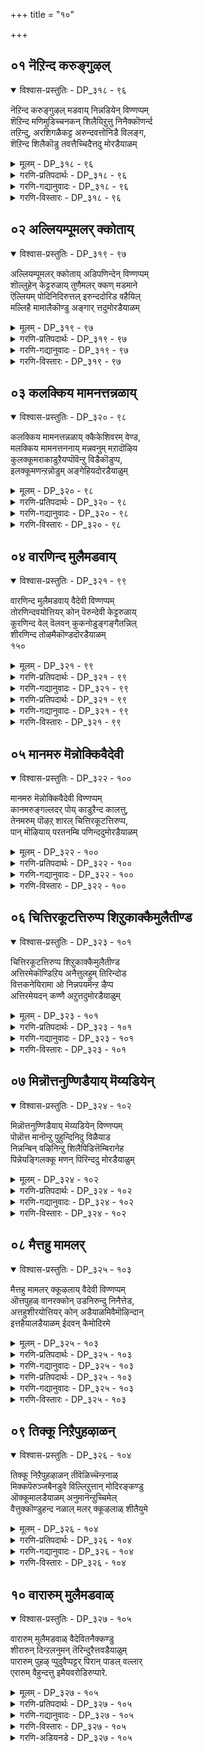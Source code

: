 +++
title = "१०"

+++

## ०१  नॆऱिन्द करुङ्गुऴल्

<details open><summary>विश्वास-प्रस्तुतिः - DP_३१८ - ९६</summary>

नॆऱिन्द करुङ्गुऴल् मडवाय् निन्नडियेन् विण्णप्पम्  
शॆऱिन्द मणिमुडिच्चनकन् शिलैयिऱुत्तु निनैक्कॊणर्न्द  
तऱिन्दु, अरशिगळैकट्ट अरुन्दवत्तोनिडै विलङ्ग,  
शॆऱिन्द शिलैकॊडु तवत्तैच्चिदैत्तदु मोरडैयाळम्
</details>

<details><summary>मूलम् - DP_३१८ - ९६</summary>

नॆऱिन्द करुङ्गुऴल् मडवाय् निन्नडियेन् विण्णप्पम्  
शॆऱिन्द मणिमुडिच्चनकन् शिलैयिऱुत्तु निनैक्कॊणर्न्द  
तऱिन्दु, अरशिगळैकट्ट अरुन्दवत्तोनिडै विलङ्ग,  
शॆऱिन्द शिलैकॊडु तवत्तैच्चिदैत्तदु मोरडैयाळम्
</details>

<details><summary>गरणि-प्रतिपदार्थः - DP_३१८ - ९६</summary>

नॆऱिन्द=सुरुळिगळिन्द कूडिद, करु=कप्पगिरुव, कुऴल्=तलॆगूदलुळ्ळ, मडवाय्=तायिये, निन्=निन्न, अडियेन्=पादसेवकनाद नन्न, विण्णप्पम्=बिन्नहवन्नु केळि\(कृपॆमाडि\). शॆऱिन्द=ऒत्तागि जोडिसिद, मणि=रत्नगळिन्द कूडिद, मुडि=किरीटवन्नु धरिसिद, चनकन्=जनक महाराजन, शिलै=धनुस्सन्नु, इऱुत्तु=मुरिदु, निनै=निन्नन्नु, तॊण्दर्न्दु=मदुवॆ माडिकॊण्डुदन्नु, अऱिन्दु=तिळिदुकॊण्डवनागि, अरशुगळै=राजरन्नु, कट्ट=नाशमाडलु, अरुम्=प्रबलवाद, तवत्तोन्=तपवन्नाचरिसिदवनु, इडै=नडुदारियल्लि, विलङ्ग=तडॆयलु, शॆऱिन्द=बग्गिसलागद, शिलै=आ धनुस्सन्नु, कॊडु=अवनिन्द तॆगॆदुकॊण्डु, तवत्तै=अवन तपस्सन्नॆल्ला, शिदैत्तदुम्=नाशपडिसिद्दु, ओर्=ऒन्दु, अडैयाळम्=गुरुत्.
</details>

<details><summary>गरणि-गद्यानुवादः - DP_३१८ - ९६</summary>

सुरुळिगळिन्द कूडि कप्पगिरुव तलॆगूदलिन तायिये, निन्न पादसेवकनाद नन्न बिन्नहवन्नु केळि\(कृपॆमाडि\), ऒत्तागि जोडिसिरुव रत्नगळिन्द कूडिद किरीटवन्नु धरिसिद जनकमहाराजन धनुस्सन्नु मुरिदु निन्नन्नु तन्दुकॊण्डद्दन्नु तिळिदवनागि, अरसरुगळन्नु नाशमाडलु प्रबल तपस्सन्नाचरिसिदवनाद परशुरामनु नडुदारियल्लि तडॆयलु, बग्गिसलागद आ धनुस्सन्नु अवनिन्द तॆगॆदुकॊण्डु, अवन तपस्सन्नॆल्ला नाशपडिसिद्दु ऒन्दु गुरुतु.\(१\)
</details>

<details><summary>गरणि-विस्तारः - DP_३१८ - ९६</summary>

१४६

तन्न राजनाद सुग्रीवन आणतियन्तॆ सीतॆयन्नु हुडुकिकॊण्डु हॊरट आञ्जनेयनु, दक्षिणसमुद्रलङ्घन माडि, लङ्कापट्टणवन्नु सेरिदनु. अल्लि सितादेवियन्नु अशोकवनदल्लि कण्डुकॊण्डनु. तानु रामदूटने ऎन्दु तिळीयपडिसुवुदु हेगॆ? सीतादेविगादरो ऎल्लरल्लियू अनुमान. ऎल्लरू आकॆयपालिगॆ मायाविगळे. यारन्नू नम्बबारद्य्. नम्बि मोसहोगबारदु. आकॆय ई मनोभाववन्नरित आञ्जनेयनु, तानु मायावियल्ल, रामदूतने ऎन्दु खचितपडिसुवुदक्कागि, सीतादेविगॆ गुरुतिगागि विवरिसुत्तानॆ. अवुगळल्लि मॊदलनॆयदागि, परशुरामन पराजयद वॄत्तान्त ई पाशुरद विषय.

मिथिलानगरदल्लि जनकमहाराजनु तन्न बळि इद्द शिवधनुस्सन्नुमुन्दिट्टु, अदन्नु हॆदॆयेरिसिद पराक्रमिगॆ अवन वीर्यशुल्कवागि तन्न मगळाद सीतॆयन्नु कॊट्टू पाणिग्रहणमाडुवॆनॆन्दु सारिद्दनु. विश्वामित्र ऋषिगळिगॆ इदु तिळिदित्तु. रामलक्ष्मणरिगॆ धनुर्विद्यॆयन्नु कलिसिद बळिक अवरन्नु महर्षिगळु मिथिलानगरक्कॆ करॆदॊय्दरु. रामनिगॆ शिवधनुस्सिन मेलॆ कण्णुबित्तु. “अदन्नु ऎत्तिनोडबहुदे?”ऎन्दु कुतूहलदिन्द केळिदनु. जनक महाराजन ऒप्पिगॆ पडॆदु, अदन्नु बहळ सरागवागि ऎत्तिहिडिदु, हॆदॆयेरिसलु यत्निसिदाग अदु मुरिदुहोयितु. जनक महाराजनिगॆ परमानन्दवायितु. कूडले अदक्कॆ फणवागिद्द सीतॆयन्नु कॊट्टु जनकनु रामनिगॆ कन्यादान माडिदनु. अनन्तर, परिवार सहितनागि दशरथमहाराजनु अयोध्यॆगॆ हिन्तिरुगि हॊरटनु.

श्रीरामनु शिवधनुस्सन्नु मुरिद विषय परशुरामनिगॆ तिळियितु. अवनादरो क्षत्रियर हुट्टडगिसलु फणतॊट्टिद्दवनु. \(अदक्कागि उग्रतपस्सन्नु माडिद्द\) अवनु श्रीरामादिगळन्नु दारियल्लि अड्डहाकिदनु. “शिवधनुस्सन्नुमुरिदॆनॆन्दु हॆम्मॆपडबेड. नन्नल्लिरुव ई धनुस्सिन बलुमॆयेनॆन्दु कण्डुकॊण्डु मुन्दॆ नडॆ” ऎन्दु सवालु हाकिदनु. \(श्रीरामनु परशुरामन कैयिन्द अवन धनुस्सन्नु सुलभवागि तॆगॆदुकॊण्डनु\). अदन्नॆत्ति, बग्गिसि, हॆदॆय्एरिसि, अम्बु तॊडिसि परशुरामनन्नु केळिदनु- “ई अम्बिगॆ लक्ष्य यावुदु हेळु. नानु तॊट्ट बाण ऎन्दिगू व्यर्थवाग कूडदु.” गत्यन्तरविल्लदॆ परशुरामनु तानु गळिसिद्द तपःफलवन्नॆल्ला अदक्कॆ लक्ष्यवागि ऒड्डिदनु. राम बाण अदन्नॆल्ला सुट्टुहाकितु. हीगॆ नडॆयितु परशुरामन गर्वभङ्ग.

सीतादेविगॆ श्रीरामन सामर्थ्यवन्नु अरितुकॊळ्ळुवन्थ मॊदलनॆय प्रसङ्ग अदु. अदन्नु कण्डाग आकॆगॆ आगिद्द आश्चर्यक्किन्तलू हॆच्चिन आनन्द अदन्नु आञ्जनेयनिन्द केळिदाग आयितु. अवनन्नु नम्बिदळे?

१४७
</details>

## ०२  अल्लियम्पूमलर् क्कोताय्

<details open><summary>विश्वास-प्रस्तुतिः - DP_३१९ - ९७</summary>

अल्लियम्पूमलर् क्कोताय् अडिपणिन्देन् विण्णप्पम्  
शॊल्लुहेन् केट्टरुळाय् तुणैमलर् क्कण् मडमाने  
ऎल्लियम् पोदिनिदिरुत्तल् इरुन्ददोरिड वहैयिल्  
मल्लिहै मामालैकॊण्डु अङ्गार् त्तदुमोरडैयाळम्
</details>

<details><summary>मूलम् - DP_३१९ - ९७</summary>

अल्लियम्पूमलर् क्कोताय् अडिपणिन्देन् विण्णप्पम्  
शॊल्लुहेन् केट्टरुळाय् तुणैमलर् क्कण् मडमाने  
ऎल्लियम् पोदिनिदिरुत्तल् इरुन्ददोरिड वहैयिल्  
मल्लिहै मामालैकॊण्डु अङ्गार् त्तदुमोरडैयाळम्
</details>

<details><summary>गरणि-प्रतिपदार्थः - DP_३१९ - ९७</summary>

अल्लि=विशालवाद दळगळुळ्ळ, अम्=मनोहरवाद, पू=हूगळिन्द, मलर्=अलङ्कृतवाद\(मुडियल्पट्ट\), को ताय्=तलॆगूदलुळ्ळवळे, अडि=पादगळिगॆ, पणिन्देन्=तलॆबागिद्देनॆ; विण्णप्पम्=बिन्नह, शॊल्लुहेन्=हेळुत्तेनॆ, तुणै=जॊतॆयागिरुव, मलर्=कमलदन्तॆ\(अगलवाद\), कण्=कण्णुगळुळ्ळ, मडम्=कोमलवाद, माने=जिङ्कॆये, केट्टु=\(नन्न बिन्नहवन्नु\) केळि, अरुळाय्=कृपॆतोरु, ऎल्लि=रात्रिय, अम्=सॊबगिन, पोदु=समयदल्लि, इनिदु=मधुरवागि, इरुत्तल्=\(कलॆतु\) इरुविकॆयन्नु, इरुन्दु=इरुवाग, ओर्=ऒन्दु, इडम्=स्थळद, वहैयिल्=कोणॆयल्लि, मल्लिहै=मल्लिगॆय, मा=बहळ दॊड्डदाद, मालै=हारवन्नु, कॊण्डु=तॆगॆदुकॊण्डु, अङ्गु=अल्लि, आर् त्तदुम्=कट्टिहाकिद्दू, ओर्=ऒन्दु, अडैयाळम्=गुरुतु.
</details>

<details><summary>गरणि-गद्यानुवादः - DP_३१९ - ९७</summary>

अगलवाद दळगळ अन्दवाद हूगळिन्द मुडिद तलॆगूदलुळ्ळवळे, निन्न पादगळिगॆ तलॆबागिद्देनॆ. जॊतॆयागिरुव अगलवाद कण्णुगळुळ्ळ कोमलवाद जिङ्कॆयन्थवळे, बिन्नह माडिकॊळ्ळुत्तेनॆ; केळि कृपॆतोरु. रात्रिय सॊबगिन समयदल्लि मधुरवागि कलॆतु इरुवाग, ऒन्दु स्थळद कोणॆयल्लि, नीनु मल्लिगॆ हूविन बहळ दॊड्ड हारवन्नु तॆगॆदुकॊण्डु\(श्रीरामनन्नु\) अलि अदरिन्द कट्टिहाकिद्दू ऒन्दु गुरुत्.\(२\)
</details>

<details><summary>गरणि-विस्तारः - DP_३१९ - ९७</summary>

आञ्जनेयनु सीतादेविगॆ श्रुतपडिसिद ऎरडनॆय गुरुतु बहळ गुट्टागि नडॆदद्दु. ऒन्दु रात्रि, एकन्त स्थळदल्लि अवरिब्बरे

१४८

सतिपतिगळु मधुरवागि कलॆतु इरुवाग नडॆदद्दु. अवरिब्बरे अनुभविसि आनन्दिसिदन्थाद्दु. अदन्नु अवरल्लि यारादरॊब्बरु बहिरङ्गपडिसिद हॊरतु अदु गोप्यवादद्दे, जीवन रहस्यवे अदन्नु ईग ऒडॆदु हेळुवुदरिन्द निजवागियू सीतादेविगॆ तन्न मेलॆ नम्बिकॆ बरुवुदॆम्ब भरवसॆ आञ्जनेयनिगॆ. आ रात्रि एकान्तवागि सतिपतिगळु मलगुव कोणॆयल्लि नडॆदद्दु तानॆ एनु? प्रेमभरदिन्द सीतादेवियु तन्न पतियन्नु बहळ दॊड्डदाद मल्लिगॆय हारदिन्द कट्टिहाकिद्दु\! पाप, श्रीरामनिगॆ आ प्रेमबन्धनदिन्द सहिसलारदष्टु यातनॆयागिरबहुदल्लवे?

मदुवॆयाद तरुणदल्लि दम्पतिगळाद सीतारामरु ऎन्थ सुखवाद मधुरवाद, दाम्पत्य जीवन नडसुत्तिद्दरु ऎम्बुदन्नु ई प्रसङ्ग सूचिसुत्तदॆ. दुःखसङ्कट अगलिकॆगळिन्द बळलुत्तिरुव सीतॆगॆ आ हिन्दिन जीवनवन्नुनॆनपिगॆ तरुवुदन्तु निजवागियू आकॆगॆ गुरुतु कॊट्टन्तॆये.
</details>

## ०३  कलक्किय मामनत्तन्नळाय्

<details open><summary>विश्वास-प्रस्तुतिः - DP_३२० - ९८</summary>

कलक्किय मामनत्तन्नळाय् क्कैकेशिवरम् वेण्ड,  
मलक्किय मामनत्तननाय् मन्नवनुम् मऱादॊऴिय  
कुलक्कूमराकाडुऱैयप्पॊवॆन्ऱु विडैकॊडुप्प,  
इलक्कूमणन्ऱन्नोडुम् अङ्गेहियदोरडैयाळुम्
</details>

<details><summary>मूलम् - DP_३२० - ९८</summary>

कलक्किय मामनत्तन्नळाय् क्कैकेशिवरम् वेण्ड,  
मलक्किय मामनत्तननाय् मन्नवनुम् मऱादॊऴिय  
कुलक्कूमराकाडुऱैयप्पॊवॆन्ऱु विडैकॊडुप्प,  
इलक्कूमणन्ऱन्नोडुम् अङ्गेहियदोरडैयाळुम्
</details>

<details><summary>गरणि-प्रतिपदार्थः - DP_३२० - ९८</summary>

कलक्किय=कलकि होद, मामनत्तन्नळ्=बहुकॆट्ट मनस्सिनवळु, आय्=आगि, कैकेशि=कैकेयियु, वरम्=वरगळन्नु, वेण्ड=बेडलु, मलक्किय=दिग्भ्रान्तिय, मामनत्तनन्=महामनस्सिनवनु, आय्=आगि, मन्नवनुम्=चक्रवर्तियु, मऱादु=मारुत्तर हेळलु, ऒऴिय=आगदॆ इरलु, कुलम्=श्रेष्ठ कुलद, कुमरा=कुमारने, काडु=काडिगॆ, उऱैय=दॊड्ड मनदिन्द, पो=होगु, ऎन्ऱु=ऎन्दु, विडै=उत्तर\(आज्ञॆ\), कॊडुप्प=कॊट्टु कळुहिसलु,अङ्गु=अल्लिगॆ \(काडिगॆ\), इलक्कू मणन्=लक्ष्मणनु, तन्नोडु=तम्मॊन्दिगॆ, एहियदु=हॊरटद्दु, ओर्=ऒन्दु, अडैयाळुम्=गुरुतु.
</details>

<details><summary>गरणि-गद्यानुवादः - DP_३२० - ९८</summary>

१४९
</details>

<details><summary>गरणि-विस्तारः - DP_३२० - ९८</summary>

कलकि होद बहुकॆट्ट मनस्सिनवळागि कैकेयियु वरगळन्नुबेडलु, महादिग्भ्रान्तिय मनस्सिनवनागि दशरथ चक्रवर्तियु मारुत्तर हेळलारदॆ इरलु, “श्रेष्ठकुलद कुमारा, दॊड्ड मनस्सिनिन्द काडिगॆ होगु” ऎन्दु आज्ञॆ माडि कळुहिसलु, अल्लिगॆ\(काडिगॆ\)तम्मॊन्दिगॆ लक्ष्मणनु हॊरटद्दु ऒन्दु गुरुतु.\(३\)

मनॆगॆ हिरियमगनाद श्रीरामनिगॆ युवराज पट्टवन्नुकट्टबेकॆन्दु दशरथ चक्रवर्ति योचिसिद. कुलगुरुगळाद वसिष्ठमहर्षिगळल्लि समालोचनॆ नडसिद. हागॆये सरि ऎन्दु निर्धरिसलायितु. शुभदिनवू शुभमुहूर्तवू गॊत्तादवु. पट्टाभिषेकक्कागि ऎल्लवू अणिगॊण्डितु. इन्नेनु बॆळकु हरिदरॆ आ महोत्सव ऎन्नुव समयदल्लि कैकेयिय आप्तसखियाद मन्दरॆयु कैकेयिगॆ गुट्टागि\( मन्त्रालोचनॆयन्नु उसुरि\) अवळ मनस्सन्नु कलकिबिट्टळु, बहुकॆट्ट मनस्सिनवळागि कैकेयि तन्न पतियाद दशरथनल्लि तनगॆ बहुकालदिन्द सल्लबेकाद ऎरडु वरगळन्नु ईग सल्लिसॆन्दु बेडिदळु. बेकाद आ वरगळावुवॆन्दू हेळिदळु- “हदिनाल्कु वर्षगळ काल रामन्नु काडिगॆ कळुहिसुवुदु; मत्तु, तन्न मगनाद भरतनिगॆ युवराज पट्टवन्नुकट्टुवुदु”. इदन्नु केळिद दशरथ भ्रान्तिसम्मूढनाद. दशरथनु महा हॆसरान्त चक्रवर्ति. आदरेनु? आग, मरुमातनाडलु साध्यवागदॆ, ताळलारद सङ्कटवन्नु अनुभविसुत्ता, तॆप्पगॆ बिद्दिद्द. कैकेयि रामनन्नु अल्लिगे बरमाडिकॊण्डळु. तन्न गण्डन ऎदुरिनल्लिये अवनिगॆ आणतियित्तळु.” श्रेष्ठवंशद कुमार, दॊड्ड मनस्सिनिन्द काडिगॆ होगु” ,मरुतायिय मातन्नु तन्दॆय अप्पणॆयॆन्दे भाविसि, अदन्नु शिरसावहिसि, रामनु काडिगॆ होगलु अनुवादनु. सीतॆयू अवनन्नु हिम्बालिसि निन्तळु. आग, सुमित्रॆय मगनाद लक्ष्मणनू अवरॊडनॆ काडिगॆ हॊरडलु सिद्धनाद. इदॆल्ला सीतादेविगॆ तिळिदन्तॆ नडॆद सङ्गति. आद्दरिन्द, उत्तमवाद ऒन्दु गुरुतु.

\[नुडिगॆ कट्टुबीळुवुदु सत्पुरुषर लक्षण-आदरॆ नडॆनुडिगळल्लि एकतॆयिरुवुदु धीरत्वद लक्षण. आद्दरिन्दले श्रीरामचन्द्र आदर्शपुरुष. नडॆयॊन्दु, नुडियॊन्दु, मनवॊन्दु इरुव ई कलिकालदल्लि महत्ववनु, बॄहत्ववन्नु हॊन्दुवदॆन्तु, ऎन्दु सत्पुरुषरु\)
</details>

## ०४  वारणिन्द मुलैमडवाय्

<details open><summary>विश्वास-प्रस्तुतिः - DP_३२१ - ९९</summary>

वारणिन्द मुलैमडवाय् वैदेवी विण्णप्पम्  
तोरणिन्दवयोत्तियर् कोन् पॆरुन्देवी केट्टरुळाय्  
कूरणिन्द वेल् वॆलवन् कुकनोडुङ्गङ्गैतन्निल्  
शीरणिन्द तोऴमैकॊण्डदॊरडैयाळम्  
१५०
</details>

<details><summary>मूलम् - DP_३२१ - ९९</summary>

वारणिन्द मुलैमडवाय् वैदेवी विण्णप्पम्  
तोरणिन्दवयोत्तियर् कोन् पॆरुन्देवी केट्टरुळाय्  
कूरणिन्द वेल् वॆलवन् कुकनोडुङ्गङ्गैतन्निल्  
शीरणिन्द तोऴमैकॊण्डदॊरडैयाळम्  
१५०
</details>

<details><summary>गरणि-प्रतिपदार्थः - DP_३२१ - ९९</summary>

वार्=कुप्पसवन्नु, अणिन्द=पूर्तियागि धरिसिरुव, मुलै=मॊलॆयुळ्ळ, मडवाय्=सरळसुन्दरियाद, वैदेवी=वैदेहि\(तायिये\), ये, विण्णप्पम्=बिन्नह, तेर्=रथगळिन्द, अणिन्द=अलङ्कृतवाद, अयोत्तियिअर्=अयोध्यॆयल्लि इरुववर, कोन्=अरसन, पॆरुम्=हिरिमॆय, देवी=देविये, केट्टु=केळि, अरुळाय्=कृपॆतोरु, कूर्=हरितवाद, अणिन्द=चॆलुवाद, वेल्=त्रिशूलवन्नु, वलवन्=हॊन्दिरुववनाद, कुकनोडु=गुहनॊडनॆ, गङ्गैतन्निल्=गङ्गानदिय दडदल्लि, शि=समानतॆयन्नु, अणिन्द=पडॆदिरुव, तोऴमै=स्नेहवन्नु, कॊण्डदुम्=माडिकॊण्डद्दु, ओर्=ऒन्दु,अडैयाळम्=गुरुतु.
</details>

<details><summary>गरणि-गद्यानुवादः - DP_३२१ - ९९</summary>

कुप्पसवन्नु मैतुम्ब धरिसिरुव सरळसुन्दरियाद वैदेहि तायिये, रथगळिन्द अलङ्कृतवाद अयोध्यॆयल्लि इरुववर अरसन हिरिमॆय देविये \(मातायिये\) नन्न बिन्नहवन्नु केळि कृपॆतोरु. हरितवाद चॆलुवाद \(त्रिशूलवन्नु\) हॊन्दिरुववनाद गुहनॊडनॆ गङ्गानदिय दडदल्लि, समानतॆयन्नुपडॆदिरुव स्नेहवन्नु माडिकॊण्डद्दू ऒन्दु गुरुतु.\(४\)
</details>

<details><summary>गरणि-प्रतिपदार्थः - DP_३२१ - ९९</summary>

ईटि=भर्जि.
</details>

<details><summary>गरणि-गद्यानुवादः - DP_३२१ - ९९</summary>

पितॄवाक्य परिपालनॆ माडुवुदक्कागि श्रीरामनु सीतालक्ष्मणरॊडनॆ हदिनाल्कु वर्षगळ वनवासवन्नु माडलु काडिगॆ हॊरटनष्टॆ. \(मूवरू जटावल्कलधारिगळागि\) गङ्गानदियन्नु सेरिदरु. नदियन्नु दाटबेकल्ल. दाटिसलु अम्बिगनॊब्ब. अवनु बेडर कुलदवनु. बेडरिगॆल्ल राज. साविर दोणिगळिगॆ ऒडॆय. गुहनॆम्बवनु. हरितवाद त्रिशूल पाणियागि साक्षात् गुहनो ऎम्बन्तॆ वीर्यवन्तनागि मॆरॆयुत्तिद्दव. गुहनादरो परमभक्त. रामभक्त. रामनन्नु कण्णारॆ कण्डु अवन सेवॆ माडुव भाग्य तनगॆ ऒदगिबन्तल्ला ऎन्दु महदानन्द भरितनादनु. अवन सेवॆगॆ मॆच्चि श्रीरामनु अवनॊडनॆ समानतॆय सख्यवन्नु? बॆळॆसिदनु . आग श्रीरामनॆन्दनु-”इक्को इवळु नन्न मडदि, सीतॆ. इवळु निन्न सखि. इदो लक्ष्मण, नन्न तम्म. इवनु निन्न तम्मनू दिट. नीनु नन्न प्राणसखने. इदुवरॆगॆ नावु हुट्टि बॆळॆदवरु नाल्वरु सहोदररु. इन्दिनिन्द, निन्नन्नू कूडिकॊण्डु, नावु सहोदररु ऐवरु कण्डॆया”. इदॆल्ल नडॆदद्दु सीतॆय सम्मुखदल्लि.आद्दरिन्द अवळिगॆ इदु नम्बबेकाद गुरुते.
</details>

<details><summary>गरणि-विस्तारः - DP_३२१ - ९९</summary>

अन्याय-कारण हदिनाल्कु वर्ष वनवासवे कैकेयिय अभिलाषॆ विना इदल्ल.

“तं दृष्ट्वा शत्रुहन्तारां महर्षीणां सुखावहं”

पूर्वार्ध उत्तरार्ध मध्यॆ शरणागति- स्थर “कारण” पूर्वोत्तर मीमांसॆगळन्तॆ-आगमद्वयदन्तॆ- नित्यद्वन्द्वदन्तॆ.

१५१
</details>

## ०५  मानमरु मॆन्नोक्किवैदेवी

<details open><summary>विश्वास-प्रस्तुतिः - DP_३२२ - १००</summary>

मानमरु मॆन्नोक्किवैदेवी विण्णप्पम्  
कानमरुङ्गल्लदर् पोय् काडुऱैन्द कालत्तु,  
तेनमरुम् पॊऴऱ् शारल् चित्तिरकूटत्तिरुप्प,  
पान् मॊऴियाय् परतनम्बि पणिन्ददुमोरडैयाळम्
</details>

<details><summary>मूलम् - DP_३२२ - १००</summary>

मानमरु मॆन्नोक्किवैदेवी विण्णप्पम्  
कानमरुङ्गल्लदर् पोय् काडुऱैन्द कालत्तु,  
तेनमरुम् पॊऴऱ् शारल् चित्तिरकूटत्तिरुप्प,  
पान् मॊऴियाय् परतनम्बि पणिन्ददुमोरडैयाळम्
</details>

<details><summary>गरणि-प्रतिपदार्थः - DP_३२२ - १००</summary>

मान्=जिङ्कॆगॆ, अमरुम्=समानवाद, मॆल्=मृदुवाद, नोक्कि=नोटदवळाद, वैदेवी=वैदेहि\(तायि\)ये, विण्णप्पम्=बिन्नह, कान्=काडिनल्लि, अमरुम्=क्रूरवाद, कल्=कल्लुगळिन्द तुम्बिद, अदर्=दारियल्लि, पोय्=नडॆदु, काडु=काडिनल्लि, उऱैन्द=वासमाडिद, कालत्तु=कालदल्लि, तेन्=जेनु, अमरुम्=मुत्तिरुव, पॊऴिल्=हूदोटगळ, शारल्=मग्गुलल्लि, चित्तिरकूटत्तु=चित्रकूटदल्लि, इरुप्प=इरुवाग, पाल्=हालिनन्तॆ इनिदाद, मॊऴियाय्=मातनाडुववनाद, परतन् नम्बि=पवित्रनाद भरतनु,पणिन्ददुम्=तलॆबागिद्दू, ओर्=ऒन्दु, अडैयाळुम्=गुरुतु.
</details>

<details><summary>गरणि-गद्यानुवादः - DP_३२२ - १००</summary>

जिङ्कॆयन्तिरुव मृदु\(कोमल\)वाद नोटवुळ्ळ वैदेहि\(तायि\)ये बिन्नह. काडीनल्लि क्रूअवाद कल्लुगळिन्द तुम्बिद दारियल्लि नडॆदुहोगि, काडिनल्लि जेनुमुत्तिरुव हूदोटगळ मग्गुलल्लि चित्रकूटदल्लि वासमाडुत्तिरुवाग, हालिनन्तॆ मधुरवाद मातिनवनाद पवित्रनाद भरतनु तलॆबागिद्दू ऒन्दु गुरुतु.\(५\)
</details>

<details><summary>गरणि-विस्तारः - DP_३२२ - १००</summary>

जिङ्कॆयन्तॆ कोमलवाद चञ्चलवाद नोटवुळ्ळवळु सीतादेवि. गङ्गानदियन्नु दाटिद बळिक राम,लक्ष्मण सीतॆयरु काडन्नु हॊक्करु. अवरु कल्लुमुळ्ळुगळिन्द तुम्बिद्द भयङ्करवाद काडुदारियल्लि नडॆदुहोगि, रम्यवाद चित्रकूट पर्वतद तप्पलिनल्लि, हूदोटगळिन्दलू जेनुगूडुगळिन्दलू तुम्बिद्द सॊबगु सूसुव स्थळदल्लि पर्णकुटियॊन्दन्नु निर्मिसिकॊण्डु वासमाडुत्तिद्दरु. अल्लिगॆ, पवित्रहृदयनू, हालिनन्तॆ मधुरवागि मातनाडुववनू आद भरतनु बन्दनु. अवनु श्रीरामन पादगळिगॆ अड्डबिद्दु तन्न प्रार्थनॆ सल्लिसिद्दु ऒन्दु प्रधानवाद गुरुतु.

चञ्चलतॆ, चपलतॆ स्त्रीस्वभाव. आदरॆ, आण्डाळ् अवळ देविय स्थर्वांशॆ-कारण सदा अनुग्रहमयी मत्तु नित्यसुज्ञात निग्रहां. आदरॆ नारायणनागलि विष्णुवागलि एने शिक्षॆ रक्षणॆगळन्नु माडलि श्रीदेविय अङ्गीकारदिन्दलेविनह अन्यथा अल्ल ऎम्बुदु श्रीवैष्णव सम्प्रदायवन्नु अन्तःपुरसिद्धान्तवॆन्दु विद्वांसरु तिळिसुवरु.

\(मातृघातक तनद पापवन्नु परिहरिसि हॊत्तद्दु परिसरवे अन्दरे निसर्गवे, राम, भरतरे सौमित्रि जानकियरे-अरियद विषय-विमर्शात्मक. कारण-रामायणदल्लि सुन्दरकाण्ड.\)

प्रक्षिप्त ऎम्बल्लि आचार्य-गुरुभक्ति ऎन्तु? अवर दर्शन समागम ऎन्तु?

१५२

श्रीरामनन्नु कैकेयि काडिगॆ कळुहिसिद बळिक एनायितॆम्ब सङ्गति इल्लि हेळबहुदागिदॆ. श्रीराम सीतालक्ष्मणरु काडिगॆ हॊरट कालदल्लि भरतनु अयोध्यॆयल्लिरलिल्ल. तन्न सोदरमावन राज्यक्कॆ होगिद्दनु. अल्लिन्द अवनन्नु आतुरदिन्द करसिकॊळ्ळलायितु. हिन्तिरुगि बन्दाग अवनु कण्डद्दु शोकतप्तवाद अयोध्यॆयन्नु, अरमनॆयल्लू शोकवे, ऎल्लॆल्लूशोकवे. तन्दॆयाद दशरथचक्रवर्ति गतिसिद्द. अवन उत्तरक्रियादिगळन्नु नडसबेकागित्तु. अण्णनाद रामनु अदन्नु माडबेकल्ला\! अवनॆल्लि? आग तिळियितु अवन तायिय क्रौर्यस्वार्थगळ सञ्चु. भरतनिगॆ भरिसलरदष्टु कोपबन्तु. कौसल्यॆ अदन्नु शमनमाडिदळु. तन्दॆय उत्तरक्रियादिगळन्नुमाडि मुगिसिदनो इल्लवो परिवारसहितनागि चतुरङ्गबलद मर्यादॆगळॊडनॆ काडिगॆ हॊरट. श्रीरामनन्नु ऒप्पिसि, अवनन्नु हिन्दक्कॆ करॆतरुवॆनॆन्दु रामनन्नु हुडुकिकॊण्डु हॊरट. दारियल्लि गुहनिन्द विषयगॊत्तायितु. चित्रकूटदल्लि अवरन्नु कण्ड. अण्णनल्लि अङ्गलाचिबेडिद. हिन्तिरुगबेकॆन्दू, राज्यभारवन्नु वहिसिकॊळ्ळबेकॆन्दू. रामनु ऒप्पलिल्ल. अवनु सत्यपराक्रमनल्लवे? तन्दॆगॆ कॊट्ट मातन्नु तानु नडसुवुदागियू, हदिनाल्कु वर्षगळ वनवासवन्नु मुगिसुवुदु तन्न कर्तव्यवॆन्दू, अदुवरॆगॆ भरतने राज्यवाळबेकॆन्दू हेळिदनु. भरतनु अदक्कॆ ऒप्पदॆ होद्दरिन्द श्रीरामनु तन्न पादुकॆगळन्नु अवनिगॆ कॊट्टु, अदर प्रतिनिधियागि राज्यभार माडॆन्दु ऒप्पिसि कळुहिसिदनु. भरतनु विनम्रनागि तलॆबागि नमस्करिसि, पादुकॆगळन्नु तलॆयमेकॆ हॊत्तु अयोध्यॆगॆ हिन्तिरुगि, गडुवन्नुमुगिसि श्रीरामनु अयोध्यॆगॆ मरळुव तनक,शीरामन पादुकॆगळन्नु सिंहासनद मेलॆ इरिसि, तानु केवल रामन सेवकनॆम्बन्तॆ परिशुद्धवाद निस्स्वार्थ राज्यभार नडसिद, अदुवरॆगॆ सन्यासियन्तॆ जीवन नडसिद. प्रसिद्धनू पवित्रनू आदवनु भरत\!

शरणागतवत्सलनाद परमात्मनु जीआत्मनिगॆ हदिनाल्कु वर्षगळ काल कृपॆतोरुवनॆन्दु नम्बलु इल्लि अवतारविदॆयल्लवे\! कारण भरन्यास सुलुभोपायवॆन्तो क्लिष्टवू हौदु ऎम्बुदन्नु अर्थैसिसुवुदॆन्तु. कारण अहिंसॆ-सत्य. भक्ति-शरणागति. ऒन्दे नाण्यद ऎरडु मुखगळॆन्दु अरिवाद मेलॆ ऒन्दु मार्गवादाग इन्नॊन्दु गुरि.आद्दरिन्द मुक्तिगॆ स्थिरतॆ योग कूडिदाग अन्दरॆ जायमान कटाक्षविल्लदॆ ई जन्मदल्लि मोक्षविल्ल-अदु अवरवर सत्यसदाचार निष्ठॆगळल्ले व्यक्त. कारण ऎष्टे तिन्दरू खर्चे आगद देवर पॆप्परमॆण्टु. अवन नामामृत-आरावमुदन्

१५३
</details>

## ०६  चित्तिरकूटत्तिरुप्प शिऱुकाक्कैमुलैतीण्ड

<details open><summary>विश्वास-प्रस्तुतिः - DP_३२३ - १०१</summary>

चित्तिरकूटत्तिरुप्प शिऱुकाक्कैमुलैतीण्ड  
अत्तिरमेकॊण्डिऱिय अनैत्तुलहुम् तिरिन्दोड  
वित्तकनेयिरामा ओ निन्नपयमॆन्ऱ ऴैप्प  
अत्तिरमेयदन् कण्णै अऱुत्तदुमोरडैयाळुम्
</details>

<details><summary>मूलम् - DP_३२३ - १०१</summary>

चित्तिरकूटत्तिरुप्प शिऱुकाक्कैमुलैतीण्ड  
अत्तिरमेकॊण्डिऱिय अनैत्तुलहुम् तिरिन्दोड  
वित्तकनेयिरामा ओ निन्नपयमॆन्ऱ ऴैप्प  
अत्तिरमेयदन् कण्णै अऱुत्तदुमोरडैयाळुम्
</details>

<details><summary>गरणि-प्रतिपदार्थः - DP_३२३ - १०१</summary>

चित्तरकूटत्तु=चित्रकूटदल्लि, इरुप्प=वासमाडुत्तिरुवाग, शिऱु=अल्पवाद, काक्कै=कागॆयॊन्दु, मुलै=स्तनवन्नु, तीण्ड=स्पर्शिसलु \(अपवित्रपडिसलु\), अत्तिरमे=अस्त्रवन्ने, कॊण्डु=ऎत्तिकॊण्डु, ऎऱिय=\(कागॆय मेकॆ\)प्रयोगिसलु, अनैत्तु=ऎल्ला, उलहुम्=लोकगळन्नू, तिरिन्दु=तिरुगाडि\(अलॆदाडि, ओड=ओडलु बळिक, वित्तकने=विस्मयकारिये, इरामा=रामा, ओ=ओ, निन्=निन्न, अपयम्=अभय, ऎन्ऱु=ऎन्दु, अऴैप्प=कूगिडलु, अत्तिरमे=आ अस्त्रवे, अदन्=अदर, कण्णै=कण्णन्नु, अऱुत्तदु=तरिदु हाकिद्दु,ओर्=ऒन्दु, अडैयाळुम्=गुरुतु.
</details>

<details><summary>गरणि-गद्यानुवादः - DP_३२३ - १०१</summary>

\(नीवु\) चित्रकूटदल्लि वासमाडुत्तिरुवाग, अल्पवाद कागॆयॊन्दु निन्न स्तनवन्नु स्पर्शिसि अपवित्रपडिसलु, अस्त्रवन्ने ऎत्तिकॊण्डु कागॆय मेलॆ प्रयोगिसलु अदु ऎल्ला लोकगळन्नू अलॆदाडि ओडाडिद बळिक “विस्मयकारिये, ओ रामा, निन्न अभय\!”ऎन्दु करॆयिडलु, आ अस्त्रवे अदर कण्णन्नु तरिदुहाकिद्दु ऒन्दु गुरुतु.\(६\)
</details>

<details><summary>गरणि-विस्तारः - DP_३२३ - १०१</summary>

इल्लि काकासुरन वृत्तान्तवन्नु गुरुतागि ऎत्तिकॊळ्ळलागिदॆ. राम,लक्ष्मण,सीतॆयरुचित्रकूटदल्लि वासमाडुत्तिरुव कालदल्लि. ऒन्दु दिन रामनु सीतॆय तॊडॆयमेलॆ तलॆयिट्टु निद्दॆमाडुत्तिद्दनु. आग, काकासुरनु, प्रचोदितनागि सीतॆय स्तनवन्नु तन्न कॊक्किनिन्द कुक्कि आकॆयन्नु नोयिसिदनु. अदरिन्द हरिदुबन्द नॆत्तरु रामनन्नु ऎच्चरगॊळिसितु. ऒडनॆये, हत्तिरदल्लि नॆलदमेलॆ बिद्दिद्द दर्भॆयॊन्दन्नु तॆगॆदुकॊण्डु, अदन्ने अभिमन्त्रिसि, अस्त्रवन्नागि माडि, श्रीरामनु अदन्नु काकासुरन मेलॆ प्रयोगिसिदनु. आ अस्त्रवु काकासुरनन्नुबॆन्नट्टि ऎल्ला लोकगळन्नू सुत्तिसितु. अलॆदु अलॆदु, ओडिओडि बसवळिद काकासुरनु गत्यन्तरविल्लदॆ, रामनल्लिये बन्दु “विस्मयकारिये, ओ रामा, निनगॆ शरणागिद्देनॆ, रक्षिसु”ऎन्दु बेडिकॊण्डनु. रामनु अवनन्नु मन्निसिदरू सह, आ अस्त्रवु काकासुरन कण्णन्नु कळॆयितु. इदु ऒन्दु मुख्यवाद गुट्टाद प्रसङ्ग.

रामबाण ऎन्दिगू व्यर्थवागुवुदिल्ल. प्रयोगिसलाद बाण

१५४

अदर लक्ष्यवन्नु तप्पदॆ कॊन्दे बिडुत्तदॆ. ई सन्दर्भदल्लि रामबाण शत्रुविन कण्णन्नु मात्रकळॆयितु. इदक्कॆ कारण, अवन अनन्य शरणागति मत्तु श्रीरामन शरणागतवत्सलनॆम्ब सद्गुणवे.

काकासुरनॆम्बवनु रावणासुरन बळगवॆन्दु हेळुत्तारॆ. देवेन्द्रन मगनाद जयन्तनु सीतादेविय सॊबगिदॆ मारुहोगि कागॆयरूपवन्नु धरिसि हागॆ माडिदनॆन्दू कतॆ.
</details>

## ०७  मिन्नॊत्तनुण्णिडैयाय् मॆय्यडियेन्

<details open><summary>विश्वास-प्रस्तुतिः - DP_३२४ - १०२</summary>

मिन्नॊत्तनुण्णिडैयाय् मॆय्यडियेन् विण्णप्पम्  
पॊन्नॊत्त मानॊन्ऱु पुहुन्दिनिदु विळैयाड  
निन्नन्बिन् वऴिनिन्ऱु शिलैपिडित्तॆम्बिरानेह  
पिन्नेयङ्गिलक्कू मणन् पिरिन्ददु मोरडैयाळुम्
</details>

<details><summary>मूलम् - DP_३२४ - १०२</summary>

मिन्नॊत्तनुण्णिडैयाय् मॆय्यडियेन् विण्णप्पम्  
पॊन्नॊत्त मानॊन्ऱु पुहुन्दिनिदु विळैयाड  
निन्नन्बिन् वऴिनिन्ऱु शिलैपिडित्तॆम्बिरानेह  
पिन्नेयङ्गिलक्कू मणन् पिरिन्ददु मोरडैयाळुम्
</details>

<details><summary>गरणि-प्रतिपदार्थः - DP_३२४ - १०२</summary>

मिन्=मुञ्चन्नु, ऒत्त=होलुव, नुण्=सूक्ष्मवाद, इडैयाय्=नडुवन्नुळ्ळवळे, मॆय्=सत्यवाद, अडियेन्=पादसेवकन, विण्णप्पम्=बिन्नह, पॊन्=हॊन्निगॆ, ऒत्त=समानवाद, मान्=जिङ्कॆ, ऒन्ऱु=ऒन्दु, पुहुन्दू=प्रवेशिसि, इनिदु=सॊगसागि, विळैयाड=आटवाडलु, निन्=निन्न, अन्बिन्=आशॆय, वऴि=मार्गदल्लि, निन्ऱु=निन्तु, शिलै=बिल्लन्नु, पिडित्तु=हिडिदु, ऎम् पिरान्=नम्म स्वामियु, एह=होगलु, पिन्ने=हिन्दॆये, अङ्गु=अल्लि, इलक्कूमणनुम्=लक्ष्मणनू, पिरिन्ददुम्==\(निम्मिन्द\)अगलिद्दू, ओर्=ऒन्दु, अडैयाळम्=गुरुतु.
</details>

<details><summary>गरणि-गद्यानुवादः - DP_३२४ - १०२</summary>

मिञ्चन्नु होलुव सूक्श्ःमवाद नडुवन्नुळ्ळवळे निजवाद पादसेवकन बिन्नह. हॊन्निगॆ समनाद जिङ्कॆयॊन्दु \(आश्रमद हत्तिर\) प्रवेशिसि सॊगसागि आटवाडलु, निन्न आशॆय मार्गदल्लि निन्तु, बिल्लन्नु हिडिदु नम्म स्वामियु होगलु, हिन्दॆये अल्लिलक्ष्मणनू \(निम्मिन्द\)अगलिद्दु ऒन्दु गुरुतु.\(७\)
</details>

<details><summary>गरणि-विस्तारः - DP_३२४ - १०२</summary>

१५५

सीतारामलक्ष्मणर वनवास कालदल्लि मायामृगद प्रसङ्ग ऒन्दु हॆग्गुरुतु. अवरु चित्रकूटदल्लि वासवागिद्दाग, भरतनु बन्दु रामपदुकॆगळन्नु पडॆद अनन्तर अवरु दण्डकारण्यवन्नु प्रवेशिसिदरु. पञ्चवटियल्लि ऒन्दु आश्रम माडिकॊण्डु इरुवाग, ऒन्दु दिन हॊन्निनन्तॆ हॊळॆयुव विचित्रजिङ्कॆयॊन्दु आश्रमद मुन्दॆ सुळिदाडितु. अदर मैबण्णवू, आकर्षकवाद नॆगॆदाटवू सीतॆगॆ भ्रमॆतन्दवु. अदन्नु तनगॆ तन्दुकॊडले बेकॆन्दळु. रामनु अवळ आशॆयन्नु हिम्बालिसि, अदर मार्गवन्ने हिडिदु, बिल्लन्नु हिडिदु हॊरटनु. आ जिङ्कॆ अवनन्नु काडिनॊळक्कॆ बहुदूर ऎळॆदुकॊण्डु होयितु. अदु तन्न कैगॆ बदुकिरुवाग सिक्कुवुदिल्लवॆन्दु रामनिगॆ गोचरवायितु. कूडले अदक्कॆ बाणहूडिदनु. बाण नाटितु. अदु सायुवुदक्कॆ मुञ्चॆ, रामन कण्ठवन्नु अनुकरिसि, “हा सीते हा लक्ष्मण”ऎन्दु कूगुत्ता, जीव बिट्टितु. अदे आ जिङ्कॆ माडिद मायावितन. आ आर्तनादवन्नु केळि सीतॆ नडुगिदळु. तन्न पतिगॆ ऒदगिरबहुदाद अपायदिन्द रक्षिसलु लक्ष्मणन्नु ऒडनॆये कळुहिसिदळु. अवळु आश्रमदल्लि ऒण्टियादळु. इदिष्टू रावण शूर्पनखियर सञ्चु. मायामृगवागि रामलक्ष्मणरन्नु आश्रमदिन्द दूरक्कॆ सॆळॆयबेकॆन्दु मारीचनिगॆ रावण आणतियित्तनु. अवळु ऒण्टियादाग, रावणनु अवळन्नु लङ्कॆगॆ ऎत्तिकॊण्डु होदद्दु.
</details>

## ०८  मैत्तहु मामलर्

<details open><summary>विश्वास-प्रस्तुतिः - DP_३२५ - १०३</summary>

मैत्तहु मामलर् क्कूऴलाय् वैदेवी विण्णप्पम्  
ऒत्तपुहळ् वानरक्कोन् उडनिरुन्दु निनैत्तेड,  
अत्तहुशीरयोत्तियर् कोन् अडैयाळमिवैमॊऴिन्दान्  
इत्तहैयालडैयाळम् ईदवन् कैमोदिरमे
</details>

<details><summary>मूलम् - DP_३२५ - १०३</summary>

मैत्तहु मामलर् क्कूऴलाय् वैदेवी विण्णप्पम्  
ऒत्तपुहळ् वानरक्कोन् उडनिरुन्दु निनैत्तेड,  
अत्तहुशीरयोत्तियर् कोन् अडैयाळमिवैमॊऴिन्दान्  
इत्तहैयालडैयाळम् ईदवन् कैमोदिरमे
</details>

<details><summary>गरणि-प्रतिपदार्थः - DP_३२५ - १०३</summary>

मै=काडिगॆयन्नु, तहु=तक्कन्तॆ\(सरिहोलुव\), मा=बहळ उत्कृष्टवाद, मलर्=हूगळन्नु मुडिद, कुऴलाळ्=तलॆगूदलुळ्ळवले, वैदेवी=वैदेही, विण्णप्पम्=बिन्नह, ऒत्त=ऒप्पुवन्थ, पुहळ्=कीर्तियुळ्ळ, वानरक्कोन्=वानरर राजनाद सुग्रीवनु, उडन्=\(श्रीरामर\)ऒडनॆ, इरुन्दु=इद्दुकॊण्डु, निनै=निन्नन्नु, तेड=हुडुकुवन्तॆ,
</details>

<details><summary>गरणि-गद्यानुवादः - DP_३२५ - १०३</summary>

१५६
</details>

<details><summary>गरणि-प्रतिपदार्थः - DP_३२५ - १०३</summary>

अत्तहु=अन्थदे, शीर्=हिरिमॆगॆ ऒप्पुव, अयोत्तियर् कोन्=अयोध्यॆय प्रजॆगॆ अरसनाद श्रीरामनु, इवै=\(मेलॆ नानु निरूपिसिद\) इवॆल्ला, अडैयाळम्=हॆग्गुरुतुगळन्नु, मॊऴिन्दान्=हेळिदनु, इ तहैयाल्=ई रीतियल्ले, अडैयाळम्=ई हॆग्गॆरुतनू, अवन्=अवन, कैमोदिरम्=कै उङ्गुरवन्नू, ईदु=कॊट्टद्दु.
</details>

<details><summary>गरणि-गद्यानुवादः - DP_३२५ - १०३</summary>

काडिगॆगॆ सरिहोलुव, बहळ उत्तमवाद हूगळन्नु मुडिद, तलॆगूदलिनवळे, वैदेही, बिन्नह. ऒप्पुवन्थ कीर्तियुळ्ळ वानरर राजनाद सुग्रीवनु श्रीआमनॊडनिद्दु निन्नन्नु हुडुकुवन्तॆ अन्थदे हिरिमॆगॆ ऒप्पुव अयोध्यॆयवर अरसनाद श्रीरामनु इवॆल्ला हॆग्गुरुतुगळन्नु हेळिदनु. ई रीतियल्ले ई हॆग्गुरुताद अवन कै उङ्गुरवन्नू कॊट्टद्दु.
</details>

<details><summary>गरणि-विस्तारः - DP_३२५ - १०३</summary>

माया मृगदिन्द वञ्चितनागि, सीतॆयन्नु कळॆदुकॊण्ड श्रीरामनु लक्ष्मणनॊडनॆ अवळन्नु हुडुकिकॊण्डु हॊरटु किष्किन्धॆगॆ बन्दनु. अल्लि सुग्रीव महाराजन सख्यवायितु. इब्बरू परस्परर कष्टसुखगळल्लि सरिसमानराद भागिगळॆन्दु, अग्निसाक्षियागि इब्बर सख्यनॆलॆगॊण्डितु. वालिय संहारवागि राज्यभ्रष्टनागिद्द सुग्रीवनिगॆ मत्तॆ किष्किन्धॆय राज्यवन्नु कट्टलायितु. अनन्तर, बहुसङ्ख्यॆयल्लि वानररन्नु नाल्कुदिक्कुगळिगू कळुहिसिकॊडलायितु. सीतादेवियन्नु हुडुकबेकॆम्ब आदेश नीडलायितु. अवरल्लि आञ्जनेयनू ऒब्ब.\[याजमान्यद विचक्षतॆ\] “इवनिन्दले नम्म कॆलस कैगूडुवुदु” ऎन्दु अभिमानदिन्द हेळिद सुग्रीवन मातिनमेलॆ श्रीरामनु. अवन जीवनदल्लि नडॆदिद्द कॆलवु घटनॆगळन्नु हॆग्गुरुतागि अवनिगॆ तिळियपडिसिदनु. अवुगळन्नॆल्ला आञ्जनेयनु हेळिद्दल्लदॆ, श्रीरामन कै उङ्गुरवन्नू सीतादेविगॆ कॊट्टु, आकॆय सन्देहवन्नु निवॄत्ति माडिदनु \(रामदूत हनुमनॆम्ब\)

१५७
</details>

## ०९  तिक्कू निऱैपुहऴाळन्

<details open><summary>विश्वास-प्रस्तुतिः - DP_३२६ - १०४</summary>

तिक्कू निऱैपुहऴाळन् तीवॆळिच्चॆन्ऱनाळ्  
मिक्कपॆरुञ्जबैनडुवे विल्लिऱुत्तान् मोदिरङ्कण्डु  
ऒक्कूमालडैयाळम् अनुमानॆन्ऱुच्चिमेल्  
वैत्तुक्कॊण्डुहन्द नळाल् मलर् क्कूऴलाळ् शीतैयुमे
</details>

<details><summary>मूलम् - DP_३२६ - १०४</summary>

तिक्कू निऱैपुहऴाळन् तीवॆळिच्चॆन्ऱनाळ्  
मिक्कपॆरुञ्जबैनडुवे विल्लिऱुत्तान् मोदिरङ्कण्डु  
ऒक्कूमालडैयाळम् अनुमानॆन्ऱुच्चिमेल्  
वैत्तुक्कॊण्डुहन्द नळाल् मलर् क्कूऴलाळ् शीतैयुमे
</details>

<details><summary>गरणि-प्रतिपदार्थः - DP_३२६ - १०४</summary>

तिक्कु=दिक्कुगळल्लि, निऱै=तुम्बिद, पुहऴ्=कीर्तियन्नुळ्ळ, आळन्=\(जनक\)महाराजन, ती=अग्निय मूलक माडुव, वेऴ्व= यज्ञदल्लि, शॆन्ऱ=होद, नाळ्=कालदल्लि, मिक्क=अपरिमितवाद, पॆरु=बहुदॊड्ड, शबै=सभॆय, नडुवे=नडुवॆ, विल्=शिवधनुस्सन्नु. इऱुत्तान्=मुरिदवन, मोदिरम्=उङ्गुरवन्नु, कण्डु=नोडिद कूडले, मलर्=मुडिदहूगळिन्द कूडिद, कूऴलाळ्=तलॆगूदलुळ्ळवळाद, शीतैयुम्=सीतॆयू सह, अनुमान्=हनुमने, अडैयाळुम्=\(नीनु कॊट्ट\)गुरुतुगळु, ऒक्कूम्=ऒप्पतक्कवु, ऎन्ऱु=ऎन्दु हेळुत्ता, उच्चिमेल्=नॆत्तिय मेलॆ, वैत्तुकॊण्डु=\(आ उङ्गुरवन्नु\) इट्टुकॊण्डु, उहन् दनळ्=हर्षिसिदळु.
</details>

<details><summary>गरणि-गद्यानुवादः - DP_३२६ - १०४</summary>

ऎल्ला दिक्कुगळल्लियू तुम्बिद कीर्तियन्नुळ्ळ जनकमहाराजन अग्नियमूलक नडसुव यजञदल्लि\(विश्वामित्र महर्षियॊडनॆ\) होद कालदल्लि अपरिमितवाद बहुदॊड्ड सभॆय नडुवॆ शिवधनुस्सन्नु मुरिदवन उङ्गुरवन्नु नोडिद कूडले मुडिद हूगळिन्द कूडिद तलॆगूदलुळ्ळवळाद सीतॆयू सह “हमुमा, नीनु कॊट्ट गुरुतुगळु ऒप्पतक्कवु”ऎंउद् हेळुत्ता, अ औङ्गुरवन्नु तन्न नॆत्तियमेलॆ इट्टुकॊण्डु हर्षिसिदळु.
</details>

<details><summary>गरणि-विस्तारः - DP_३२६ - १०४</summary>

“राजर्षि”ऎन्तलू “कर्मयोगि” ऎन्तलू दशदिक्कुगळल्लियू तुम्बिद कीर्तियवनुजनक महाराज. अवनु नडसुत्तिद्द दॊड्ड यागक्कॆ ऎल्ल कडॆगळिन्दलू ऋषिगळु होगुत्तिद्दरु. विश्वामित्र महर्षिगू ई विषय तिळिदित्तु. आद्दरिन्द, तन्नल्लि धनुर्विद्यॆयन्नु कलियुत्तिद्द रामलक्ष्मणरन्नु मिथिलानगरक्कॆ महर्षि तन्नॊडनॆ करॆदॊय्दनु. जनक महाराजन बळियिद्द शिवधनुस्सन्नु अवरिगॆ तोरिसबेकॆन्दुकॊण्डिद्द. जनकनु अदन्नु रामलक्ष्मणरिगॆ तोरिसिदाग, रामनु कुतूहलदिन्द “इदन्नु ऎत्तिनोडबहुदे?” ऎन्दु केळिद. हीगॆ जनक महाराजन अनुमति पडॆदु, आ शिवधनुस्सन्नु बहु सरागवागि कैगॆ ऎत्तिकॊण्डु, अदक्कॆ हॆदॆयेरिसलु होगि, अदन्नु ऎरडु तुण्डागि मुरिदु हाकिदनु. जनक महाराजनिगॆ परमानन्दवायितु. आ क्षणदिन्दले वीर्यशुल्कवाद सीतॆ रामनिगॆ सेरिदवळादळु. अनन्तर अवरिब्बर पाणिग्रहणवायितु.

१५८

मदुवॆय कालदल्लि तॊट्ट रामन कै उङ्गुरवन्नु कण्ड कूडले, सीतॆगॆ तन्न मदुवॆय कालदिन्द नडॆद ऎल्ल विद्यमानगळू मनस्सिनलि मूडिबन्दवु. आ उङ्गुरवन्नु अत्यन्त गौरवदिन्दलू, आदरदिन्दलू प्रेमभक्तिगळिन्दलू तन्न तलॆयमेलिट्टुकॊण्डु आनन्दिसिदळु. आगले, हनुमनु कॊट्ट गुरुतुगळॆल्लवू निजवॆन्दु अवळिगॆ निर्धारवादद्दु.
</details>

## १०  वारारुम् मुलैमडवाळ्

<details open><summary>विश्वास-प्रस्तुतिः - DP_३२७ - १०५</summary>

वारारुम् मुलैमडवाळ् वैदेवितनैक्कण्डु  
शीरारुन् दिन्ऱलनुमन् तॆरिन्दुरैत्तवडैयाळुम्  
पारारुम् पुहऴ् प्पुदुवैप्पट्टर् पिरान् पाडल् वल्लार्  
एरारुम् वैहुन्दत्तु इमैयवरोडिरुप्पारे.
</details>

<details><summary>मूलम् - DP_३२७ - १०५</summary>

वारारुम् मुलैमडवाळ् वैदेवितनैक्कण्डु  
शीरारुन् दिन्ऱलनुमन् तॆरिन्दुरैत्तवडैयाळुम्  
पारारुम् पुहऴ् प्पुदुवैप्पट्टर् पिरान् पाडल् वल्लार्  
एरारुम् वैहुन्दत्तु इमैयवरोडिरुप्पारे.
</details>

<details><summary>गरणि-प्रतिपदार्थः - DP_३२७ - १०५</summary>

वार्=कुप्पसदिन्द, आरुम्=पूर्तियागि मुच्चिरुव, मुलै=स्तनगळुळ्ळ, मडवाळ्=हॆङ्गसाद, वैदेवि तनै=सीतादेवियन्नु, कण्डु=नोडिदवनाद, शीर्=कीर्ति, तिऱल्=शक्ति, आरुम्=तुम्बिरुव, अनुमन्=हनुमन्तनु, तॆरिन्दु=तिळिदुकॊण्डु, उरैत्त=विवरिसिद, अडैयाळम्=हॆग्गुरुतुगळन्नु, पार्=भूमियॆल्ला, आरुम्=हरडिरुव, पुहऴ्=कीर्तियुळ्ळ, पुदुवै=श्रीविल्लिपुत्तूरिन, पट्टर् पिरान्=हिरियभट्टन\(श्रीविष्णुचित्तन\)पाडल्=पाशुरगळन्नु, वल्लार्=बल्लवरु, एर्=अभिवृद्धियू सद्गुणवू, आरुम्=तुम्बिरुव, वैगुन्दत्तु=वैकुण्ठदल्लि, इमैयवरोडु=अमररॊडनॆ, इरुप्पारे=इरुववरे अगुत्तारॆ.
</details>

<details><summary>गरणि-गद्यानुवादः - DP_३२७ - १०५</summary>

कुप्पसदिन्द पूर्तियागि मुच्चिरुव स्तनगळुळ्ळ हॆङ्गसाद वैदेहियन्नु नोडिदवनाद, कीर्ति मत्तु शक्ति तुम्बिरुववनाद, हनुमन्तनु तिळिदुकॊण्डु विवरिसिद हॆग्गुरुतुगळन्नु भूमियल्लॆल्ला हरडिरुव कीर्तियुळ्ळ श्रीविल्लिपुत्तूरिन हिरियभट्टन पाशुरगळन्नु बल्लवरु अभिवृद्धियू सद्गुणवू पूर्णवागिरुव वैकुण्ठदल्लि अमररॊडनॆ इरुववरे आगुत्तारॆ.\(१०\)
</details>

<details><summary>गरणि-विस्तारः - DP_३२७ - १०५</summary>

१५९

“कुप्पसदिन्द पूर्तियागि मुच्चिरुव स्तनगळुळ्ळ हॆङ्गसु”- ऎम्बुदरल्लि सीतादेविय गुणविशेषगळन्नु सङ्ग्रहवागि तिळिसलागिदॆ ऎन्नबहुदु. सीतादेवि सद्वंशदल्लि हुट्टिदवळु. राजर्षियू कर्मयोगियू अवळ साकुतन्दॆ. सहनॆ, शान्ति, क्षमागुणगळिगॆ आकरवाद भूमितायिय मगळु. पतिव्रताशिरोमणिगॆ मॆल्पङ्क्ति. मानवळागि जनिसिद देवतॆये आकॆ.

“कीर्ति मत्तु शक्ति तुम्बिरुव हनुमन्त”- आञ्जनेयन कीर्तियन्नू शक्तियन्नू इष्टे ऎन्दु अळॆयलसाध्य. अवनु वायुपुत्र. हुट्टुत्तले सूर्यनन्नु हण्णॆन्दु नुङ्गलु होद- अदरिन्द एटु तिन्दु हनुम”नाद. चिरञ्जीवि” ऎम्ब वरवन्नु पडॆद. सूर्यनिन्दले सकल विद्यापारङ्गतनाद. रामदूतनाद समुद्रलङ्घन माडिद . सीतादेविगॆ शुभसन्देशवन्नु कॊट्ट. लङ्कॆयन्नु दहिसि, रावणनिगॆ ऒब्ब वानरन सामर्थ्यवॆष्टॆन्दु मनवरिकॆ माडिकॊट्ट. श्रीरामनिगॆ सीतावृत्तान्तवन्नु आकॆयिन्द तन्दिद्द चूडामणियन्नू तलुपिसिद. सञ्जीवन पर्वतवन्ने हॊत्तु तन्दु लक्ष्मणन प्राणवन्नु उळिसिद. रामने अवन प्राण. रामन सेवॆये सकल सम्पत्तु. राम नामवे आधार. हीगॆ भक्ताग्रेसर, निस्वार्थ, निगर्व शिरोमणि-आञ्जनेय.

“तिळिदुकॊण्डु विवरिसिद हॆग्गुरुतुगळु”- श्रीरामने स्वतः आञ्जनेयनिगॆ तन्न मत्तु सीतॆय जीवनद कॆलवु हॆग्गुरुतुगळन्नु हेळि कळुहिसिद्द. हागॆ तिळिद अवुगळन्नु सीतादेविगॆ अञ्जनेय विवरिसि हेळिद. अवुगळन्नु केळिद सीतादेविगॆ सन्देह निवृत्तियागि अवनु निजवागि रामदूतनॆन्दु निर्धारक्कॆ बरलु कारणवायितु.

“पट्टर् पिरान्”- पाण्ड्यराजन विष्णुचित्तरिगॆ अभिमानदिन्द कॊट्ट बिरुदु. आ राजनु एर्पडिसिद्द सभॆयल्लि परतत्त्वनिर्णय माडि, विद्याशुल्जवन्नु गॆद्द विष्णुचित्तरन्नु राजनु बहळ आदरदिन्द “पट्टर् पिरान्-हिरियभट्टरु”ऎन्दु करॆदनु. अवरे पॆरियाऴ्वाररु.

वैकुण्ठदल्लि श्रीमन्नारायणन सन्निधियल्लि अवनिगॆ नित्यसेवॆ नडसुत्ता इरुव अमररु नित्यसूरिगळु. ई तिरुमॊऴिय पाशुरगळन्नु अर्थवत्तागि अरित भक्तरु. अवर कालानन्तर वैकुण्ठवन्नु सेरित्तारॆ मत्तु नित्यसूरिगळॊडनॆ कलॆतु अमररागुत्तारॆ. इदे ई तिरुमॊऴिगॆ फलश्रुति.
</details>

<details><summary>गरणि-अडियनडे - DP_३२७ - १०५</summary>

नॆऱि, अल्लि, कलक्किय, वारणि, मान्, चित्तिर, मिन्नॊट्र, मैत्तहु, तिक्कु, वारारुम्, \(कदिर्\)
</details>